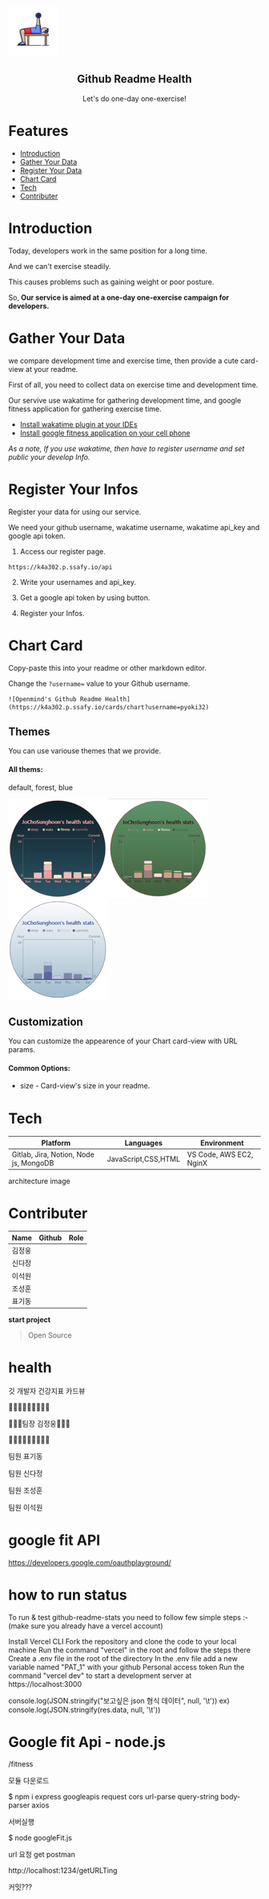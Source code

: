 <p algin="center">
    <img width="100px" src="./README/gym.png" aling="center" alt="Github Readme Health" />
    <h2 align="center">Github Readme Health</h2>
	<p align="center">Let's do one-day one-exercise!</p>
</p>





# Features

- [Introduction](#introduction)
- [Gather Your Data](#gather-your-data)
- [Register Your Data](#register-your-data)
- [Chart Card](#chart-card)
- [Tech](#tech)
- [Contributer](#contributer)



# Introduction

Today, developers work in the same position for a long time.

And we can't exercise steadily.

This causes problems such as gaining weight or poor posture.

So, **Our service is aimed at a one-day one-exercise campaign for developers.**



# Gather Your Data

we compare development time and exercise time, then provide a cute card-view at your readme.

First of all, you need to collect data on exercise time and development time.

Our servive use wakatime for gathering development time, and google fitness application for gathering exercise time.

- [Install wakatime plugin at your IDEs](https://wakatime.com/plugins)
- [Install google fitness application on your cell phone](https://play.google.com/store/apps/details?id=com.google.android.apps.fitness&hl=ko&gl=US)

_As a note, If you use wakatime, then have to register username and set public your develop Info._

# Register Your Infos

Register your data for using our service.

We need your github username, wakatime username, wakatime api_key and google api token.

1. Access our register page.

```
https://k4a302.p.ssafy.io/api
```

2. Write your usernames and api_key.

3. Get a google api token by using button.

4. Register your Infos.



# Chart Card

Copy-paste this into your readme or other markdown editor.

Change the `?username=` value to your Github username.

```
![Openmind's Github Readme Health](https://k4a302.p.ssafy.io/cards/chart?username=pyoki32)
```

## Themes

You can use variouse themes that we provide.

#### All thems:

default, forest, blue

<img src="./README/defaultChart.PNG" alt="Github Readme Health Themes" width="200px"/><img src="./README/forestChart.PNG" alt="Github Readme Health Themes" width="200px"/><img src="./README/blueChart.PNG" alt="Github Readme Health Themes" width="200px"/>



## Customization

You can customize the appearence of your Chart card-view with URL params.

#### Common Options:

- size - Card-view's size in your readme.







# Tech

| Platform                               | Languages           | Environment             |
| -------------------------------------- | ------------------- | ----------------------- |
| Gitlab, Jira, Notion, Node js, MongoDB | JavaScript,CSS,HTML | VS Code, AWS EC2, NginX |

architecture image



# Contributer

| Name   | Github | Role |
| ------ | ------ | ---- |
| 김정웅 |        |      |
| 신다정 |        |      |
| 이석원 |        |      |
| 조성훈 |        |      |
| 표기동 |        |      |





__start project__

> Open Source

# health
깃 개발자 건강지표 카드뷰<p>
🌴🌴🌴🌴🌴🌴🌴🌴🌴
<p>🌴🌴🌴팀장 김정웅🌴🌴🌴  
</p>
🌴🌴🌴🌴🌴🌴🌴🌴🌴
<p><p></p></p>
<p>팀원 표기동 </p>
<p>팀원 신다정 </p>    
<p>팀원 조성훈 </p>
<p>팀원 이석원 </p>


# google fit API
https://developers.google.com/oauthplayground/

# how to run status
To run & test github-readme-stats you need to follow few simple steps :-
(make sure you already have a vercel account)

Install Vercel CLI
Fork the repository and clone the code to your local machine
Run the command "vercel" in the root and follow the steps there
Create a .env file in the root of the directory
In the .env file add a new variable named "PAT_1" with your github Personal access token
Run the command "vercel dev" to start a development server at https://localhost:3000

console.log(JSON.stringify("보고싶은 json 형식 데이터", null, '\t'))
ex) console.log(JSON.stringify(res.data, null, '\t'))



# Google fit Api -  node.js

/fitness

모듈 다운로드

$ npm i express googleapis request cors url-parse query-string body-parser axios

서버실행

$ node googleFit.js


url 요청 get postman

http://localhost:1234/getURLTing



 커밋???